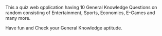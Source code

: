 This a quiz web qpplication having 10 General Knowledge Questions on random consisting of Entertainment, Sports, Economics, E-Games and many more. 

Have fun and Check your General Knowledge aptitude.
